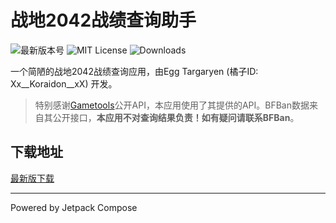 # 战地2042战绩查询助手

![最新版本号](https://img.shields.io/github/v/release/dzxrly/BF2042State?style=for-the-badge) ![MIT License](https://img.shields.io/github/license/dzxrly/BF2042State?style=for-the-badge) ![Downloads](https://img.shields.io/github/downloads/dzxrly/BF2042State/total?style=for-the-badge)

一个简陋的战地2042战绩查询应用，由Egg Targaryen (橘子ID: Xx__Koraidon__xX) 开发。

> 特别感谢[Gametools](https://gametools.network/)公开API，本应用使用了其提供的API。BFBan数据来自其公开接口，**本应用不对查询结果负责！如有疑问请联系BFBan**。

## 下载地址

[最新版下载](https://github.com/dzxrly/BF2042State/releases/latest)

---

Powered by Jetpack Compose
